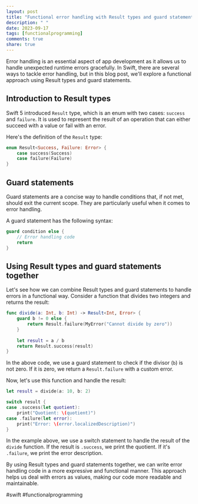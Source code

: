```yaml
---
layout: post
title: "Functional error handling with Result types and guard statements in Swift"
description: " "
date: 2023-09-17
tags: [functionalprogramming]
comments: true
share: true
---
```


Error handling is an essential aspect of app development as it allows us to handle unexpected runtime errors gracefully. In Swift, there are several ways to tackle error handling, but in this blog post, we'll explore a functional approach using Result types and guard statements.

## Introduction to Result types

Swift 5 introduced `Result` type, which is an enum with two cases: `success` and `failure`. It is used to represent the result of an operation that can either succeed with a value or fail with an error.

Here's the definition of the `Result` type:

```swift
enum Result<Success, Failure: Error> {
    case success(Success)
    case failure(Failure)
}
```

## Guard statements

Guard statements are a concise way to handle conditions that, if not met, should exit the current scope. They are particularly useful when it comes to error handling.

A guard statement has the following syntax:

```swift
guard condition else {
    // Error handling code
    return
}
```

## Using Result types and guard statements together

Let's see how we can combine Result types and guard statements to handle errors in a functional way. Consider a function that divides two integers and returns the result:

```swift
func divide(a: Int, b: Int) -> Result<Int, Error> {
    guard b != 0 else {
        return Result.failure(MyError("Cannot divide by zero"))
    }
    
    let result = a / b
    return Result.success(result)
}
```

In the above code, we use a guard statement to check if the divisor (`b`) is not zero. If it is zero, we return a `Result.failure` with a custom error.

Now, let's use this function and handle the result:

```swift
let result = divide(a: 10, b: 2)

switch result {
case .success(let quotient):
    print("Quotient: \(quotient)")
case .failure(let error):
    print("Error: \(error.localizedDescription)")
}
```

In the example above, we use a switch statement to handle the result of the `divide` function. If the result is `.success`, we print the quotient. If it's `.failure`, we print the error description.

By using Result types and guard statements together, we can write error handling code in a more expressive and functional manner. This approach helps us deal with errors as values, making our code more readable and maintainable.

#swift #functionalprogramming